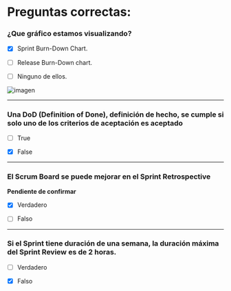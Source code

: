# Preguntas correctas:

### ¿Que gráfico estamos visualizando?

- [x] Sprint Burn-Down Chart.

- [ ] Release Burn-Down chart.

- [ ] Ninguno de ellos.

![imagen](https://www.examprofessor.com/accounts/exams/20278/656340_8E53A154-5056-A028-F3F564195A12AB9D.png)

------------

### Una DoD (Definition of Done), definición de hecho, se cumple si solo uno de los criterios de aceptación es aceptado

- [ ] True

- [x] False

------------

### El Scrum Board se puede mejorar en el Sprint Retrospective

**Pendiente de confirmar**

- [x] Verdadero

- [ ] Falso

----------------

### Si el Sprint tiene duración de una semana, la duración máxima del Sprint Review es de 2 horas.

- [ ] Verdadero

- [x] Falso

